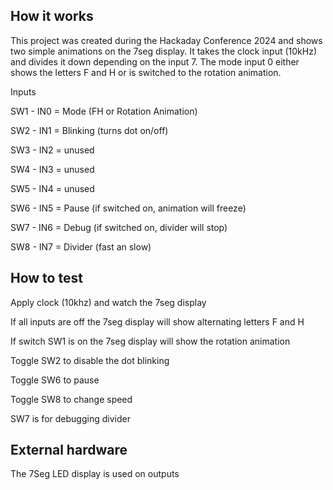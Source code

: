 <!---

This file is used to generate your project datasheet. Please fill in the information below and delete any unused
sections.

You can also include images in this folder and reference them in the markdown. Each image must be less than
512 kb in size, and the combined size of all images must be less than 1 MB.
-->

## How it works

This project was created during the Hackaday Conference 2024 and shows two simple animations on the 7seg display.
It takes the clock input (10kHz) and divides it down depending on the input 7.
The mode input 0 either shows the letters F and H or is switched to the rotation animation.

Inputs

SW1 - IN0 = Mode (FH or Rotation Animation)

SW2 - IN1 = Blinking (turns dot on/off)

SW3 - IN2 = unused

SW4 - IN3 = unused

SW5 - IN4 = unused

SW6 - IN5 = Pause (if switched on, animation will freeze)

SW7 - IN6 = Debug (if switched on, divider will stop)

SW8 - IN7 = Divider (fast an slow)

## How to test

Apply clock (10khz) and watch the 7seg display

If all inputs are off the 7seg display will show alternating letters F and H

If switch SW1 is on the 7seg display will show the rotation animation

Toggle SW2 to disable the dot blinking

Toggle SW6 to pause

Toggle SW8 to change speed

SW7 is for debugging divider

## External hardware

The 7Seg LED display is used on outputs
